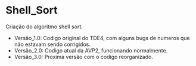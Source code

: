 # Shell_Sort

Criação do algoritmo shell sort.
- Versão_1.0: Codigo original do TDE4, com alguns bugs de numeros que não estavam sendo corrigidos.
- Versão_2.0: Codigo atual da AVP2, funcionando normalmente.
- Versão_3.0: Proxima versão com o codigo reorganizado.
